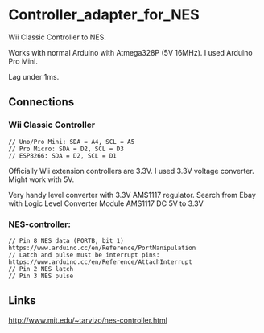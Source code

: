 # Controller_adapter_for_NES

Wii Classic Controller to NES.

Works with normal Arduino with Atmega328P (5V 16MHz). I used Arduino Pro Mini.

Lag under 1ms.

## Connections

### Wii Classic Controller
```
// Uno/Pro Mini: SDA = A4, SCL = A5
// Pro Micro: SDA = D2, SCL = D3
// ESP8266: SDA = D2, SCL = D1
```
Officially Wii extension controllers are 3.3V. I used 3.3V voltage converter. Might work with 5V.

Very handy level converter with 3.3V AMS1117 regulator. Search from Ebay with Logic Level Converter Module AMS1117 DC 5V to 3.3V

### NES-controller:
```
// Pin 8 NES data (PORTB, bit 1) https://www.arduino.cc/en/Reference/PortManipulation
// Latch and pulse must be interrupt pins: https://www.arduino.cc/en/Reference/AttachInterrupt
// Pin 2 NES latch
// Pin 3 NES pulse
```

## Links

http://www.mit.edu/~tarvizo/nes-controller.html
